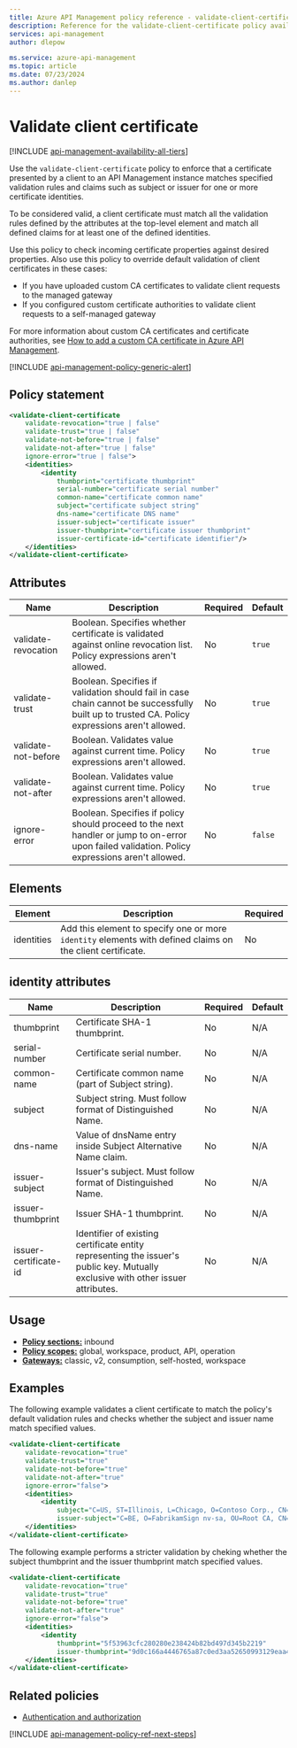 ```yaml
---
title: Azure API Management policy reference - validate-client-certificate | Microsoft Docs
description: Reference for the validate-client-certificate policy available for use in Azure API Management. Provides policy usage, settings, and examples.
services: api-management
author: dlepow

ms.service: azure-api-management
ms.topic: article
ms.date: 07/23/2024
ms.author: danlep
---
```


# Validate client certificate

[!INCLUDE [api-management-availability-all-tiers](../../includes/api-management-availability-all-tiers.md)]

Use the `validate-client-certificate` policy to enforce that a certificate presented by a client to an API Management instance matches specified validation rules and claims such as subject or issuer for one or more certificate identities.

To be considered valid, a client certificate must match all the validation rules defined by the attributes at the top-level element and match all defined claims for at least one of the defined identities. 

Use this policy to check incoming certificate properties against desired properties. Also use this policy to override default validation of client certificates in these cases:

* If you have uploaded custom CA certificates to validate client requests to the managed gateway
* If you configured custom certificate authorities to validate client requests to a self-managed gateway

For more information about custom CA certificates and certificate authorities, see [How to add a custom CA certificate in Azure API Management](api-management-howto-ca-certificates.md).
 
[!INCLUDE [api-management-policy-generic-alert](../../includes/api-management-policy-generic-alert.md)]

## Policy statement

```xml
<validate-client-certificate 
    validate-revocation="true | false"
    validate-trust="true | false" 
    validate-not-before="true | false" 
    validate-not-after="true | false" 
    ignore-error="true | false">
    <identities>
        <identity
            thumbprint="certificate thumbprint"
            serial-number="certificate serial number"
            common-name="certificate common name"
            subject="certificate subject string"
            dns-name="certificate DNS name"
            issuer-subject="certificate issuer"
            issuer-thumbprint="certificate issuer thumbprint"
            issuer-certificate-id="certificate identifier"/>
    </identities>
</validate-client-certificate> 
```

## Attributes

| Name                            | Description      | Required |  Default    |
| ------------------------------- | -----------------| -------- | ----------- |
| validate-revocation | Boolean. Specifies whether certificate is validated against online revocation list. Policy expressions aren't allowed. | No  | `true`  |
| validate-trust| Boolean. Specifies if validation should fail in case chain cannot be successfully built up to trusted CA. Policy expressions aren't allowed. | No | `true` |
| validate-not-before | Boolean. Validates value against current time. Policy expressions aren't allowed.| No| `true` |
| validate-not-after | Boolean. Validates value against current time. Policy expressions aren't allowed.| No| `true`|
| ignore-error | Boolean. Specifies if policy should proceed to the next handler or jump to on-error upon failed validation. Policy expressions aren't allowed. | No | `false` |

## Elements

| Element             | Description                                  | Required |
| ------------------- | ----------------------------------------------------------------------------------------------------------------------------------------------------------------------------------------------------------------------------------------------------------------------------------------------------------------------------------------------------- | -------- |
|   identities      |  Add this element to specify one or more `identity` elements with defined claims on the client certificate.       |    No        |

## identity attributes

| Name                            | Description      | Required |  Default    |
| ------------------------------- | -----------------| -------- | ----------- |
| thumbprint | Certificate SHA-1 thumbprint. | No | N/A |
| serial-number | Certificate serial number. | No | N/A |
| common-name | Certificate common name (part of Subject string). | No | N/A |
| subject | Subject string. Must follow format of Distinguished Name. | No | N/A |
| dns-name | Value of dnsName entry inside Subject Alternative Name claim. | No | N/A |
| issuer-subject | Issuer's subject. Must follow format of Distinguished Name. | No | N/A |
| issuer-thumbprint | Issuer SHA-1 thumbprint. | No | N/A |
| issuer-certificate-id | Identifier of existing certificate entity representing the issuer's public key. Mutually exclusive with other issuer attributes. | No | N/A |

## Usage

- [**Policy sections:**](./api-management-howto-policies.md#sections) inbound
- [**Policy scopes:**](./api-management-howto-policies.md#scopes) global, workspace, product, API, operation
- [**Gateways:**](api-management-gateways-overview.md) classic, v2, consumption, self-hosted, workspace

## Examples

The following example validates a client certificate to match the policy's default validation rules and checks whether the subject and issuer name match specified values.

```xml
<validate-client-certificate 
    validate-revocation="true" 
    validate-trust="true" 
    validate-not-before="true" 
    validate-not-after="true" 
    ignore-error="false">
    <identities>
        <identity
            subject="C=US, ST=Illinois, L=Chicago, O=Contoso Corp., CN=*.contoso.com"
            issuer-subject="C=BE, O=FabrikamSign nv-sa, OU=Root CA, CN=FabrikamSign Root CA" />
    </identities>
</validate-client-certificate> 
```

The following example performs a stricter validation by cheking whether the subject thumbprint and the issuer thumbprint match specified values.

```xml
<validate-client-certificate 
    validate-revocation="true" 
    validate-trust="true" 
    validate-not-before="true" 
    validate-not-after="true" 
    ignore-error="false">
    <identities>
        <identity
            thumbprint="5f53963cfc280280e238424b82bd497d345b2219"
            issuer-thumbprint="9d0c166a4446765a87c0ed3aa52650993129eaa4" />
    </identities>
</validate-client-certificate> 
```



## Related policies

* [Authentication and authorization](api-management-policies.md#authentication-and-authorization)

[!INCLUDE [api-management-policy-ref-next-steps](../../includes/api-management-policy-ref-next-steps.md)]
